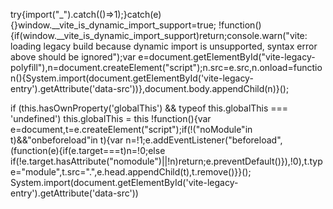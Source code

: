  try{import("\_").catch(()=\>1);}catch(e){}window.\_\_vite\_is\_dynamic\_import\_support=true; !function(){if(window.\_\_vite\_is\_dynamic\_import\_support)return;console.warn("vite: loading legacy build because dynamic import is unsupported, syntax error above should be ignored");var e=document.getElementById("vite-legacy-polyfill"),n=document.createElement("script");n.src=e.src,n.onload=function(){System.import(document.getElementById('vite-legacy-entry').getAttribute('data-src'))},document.body.appendChild(n)}();

 if (this.hasOwnProperty('globalThis') && typeof this.globalThis === 'undefined') this.globalThis = this !function(){var e=document,t=e.createElement("script");if(!("noModule"in t)&&"onbeforeload"in t){var n=!1;e.addEventListener("beforeload",(function(e){if(e.target===t)n=!0;else if(!e.target.hasAttribute("nomodule")||!n)return;e.preventDefault()}),!0),t.type="module",t.src=".",e.head.appendChild(t),t.remove()}}(); System.import(document.getElementById('vite-legacy-entry').getAttribute('data-src'))
